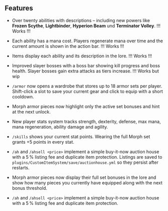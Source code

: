 ## Features

* Over twenty abilities with descriptions – including new powers like **Frozen Scythe**, **Lightbinder**, **Hyperion Beam** und **Terminator Volley**. !!! Works !!!
* Each ability has a mana cost. Players regenerate mana over time and the current amount is shown in the action bar. !!! Works !!!
* Items display each ability and its description in the lore. !!! Works !!!
* Improved slayer bosses with a boss bar showing kill progress and boss health. Slayer bosses gain extra attacks as tiers increase. !!! Works but wip
* `/armor` now opens a wardrobe that stores up to 18 armor sets per player. Shift-click a slot to save your current gear and click to equip with a short cooldown.
* Morph armor pieces now highlight only the active set bonuses and hint at the next unlock.
* New player stats system tracks strength, dexterity, defense, max mana, mana regeneration, ability damage and agility.
* `/skills` shows your current stat points. Wearing the full Morph set grants +5 points in every stat.
* `/ah` and `/ahsell <price>` implement a simple buy-it-now auction house with a 5 % listing fee and duplicate item protection. Listings are saved to `plugins/CustomItemSystem/save/auctionhouse.yml` so they persist after restarts.
* Morph armor pieces now display their full set bonuses in the lore and show how many pieces you currently have equipped along with the next bonus threshold.

* `/ah` and `/ahsell <price>` implement a simple buy-it-now auction house with a 5 % listing fee and duplicate item protection.

